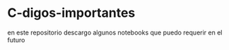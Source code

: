 # C-digos-importantes
en este repositorio descargo algunos notebooks que puedo requerir en el futuro
